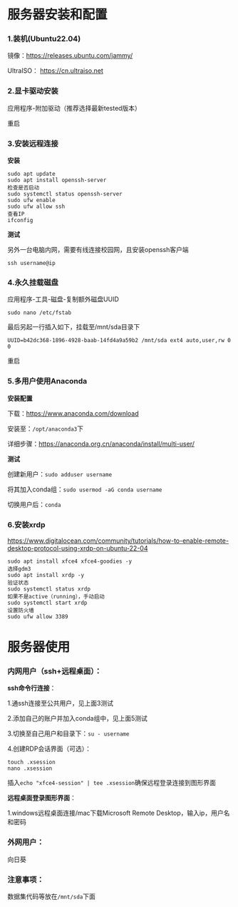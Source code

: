 # 服务器安装和配置

### 1.装机(Ubuntu22.04)

镜像：https://releases.ubuntu.com/jammy/

UltraISO： https://cn.ultraiso.net

### 2.显卡驱动安装

应用程序-附加驱动（推荐选择最新tested版本）

重启

### 3.安装远程连接

**安装**

~~~shell
sudo apt update
sudo apt install openssh-server
检查是否启动
sudo systemctl status openssh-server
sudo ufw enable
sudo ufw allow ssh
查看IP
ifconfig
~~~

**测试**

另外一台电脑内网，需要有线连接校园网，且安装openssh客户端

~~~shell
ssh username@ip
~~~

### 4.永久挂载磁盘

应用程序-工具-磁盘-复制额外磁盘UUID

~~~shell
sudo nano /etc/fstab
~~~

最后另起一行插入如下，挂载至/mnt/sda目录下

~~~shell
UUID=b42dc368-1896-4928-baab-14fd4a9a59b2 /mnt/sda ext4 auto,user,rw 0 0
~~~

重启

### 5.多用户使用Anaconda

**安装配置**

下载：https://www.anaconda.com/download

安装至：`/opt/anaconda3`下

详细步骤：https://anaconda.org.cn/anaconda/install/multi-user/

**测试**

创建新用户：`sudo adduser username`

将其加入conda组：`sudo usermod -aG conda username`

切换用户后：`conda`

### 6.安装xrdp

https://www.digitalocean.com/community/tutorials/how-to-enable-remote-desktop-protocol-using-xrdp-on-ubuntu-22-04

~~~
sudo apt install xfce4 xfce4-goodies -y
选择gdm3
sudo apt install xrdp -y
验证状态
sudo systemctl status xrdp
如果不是active（running），手动启动
sudo systemctl start xrdp
设置防火墙
sudo ufw allow 3389
~~~

# 服务器使用

### 内网用户（ssh+远程桌面）：

**ssh命令行连接**：

1.通ssh连接至公共用户，见上面3测试

2.添加自己的账户并加入conda组中，见上面5测试

3.切换至自己用户和目录下：`su - username `

4.创建RDP会话界面（可选）：

~~~
touch .xsession
nano .xsession
~~~

插入`echo "xfce4-session" | tee .xsession`确保远程登录连接到图形界面

**远程桌面登录图形界面**：

1.windows远程桌面连接/mac下载Microsoft Remote Desktop，输入ip，用户名和密码

### 外网用户：

向日葵

### 注意事项：

数据集代码等放在`/mnt/sda`下面
